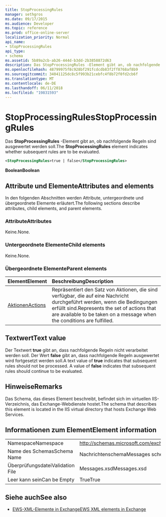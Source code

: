 ```yaml
---
title: StopProcessingRules
manager: sethgros
ms.date: 09/17/2015
ms.audience: Developer
ms.topic: reference
ms.prod: office-online-server
localization_priority: Normal
api_name:
- StopProcessingRules
api_type:
- schema
ms.assetid: 5b89a2cb-ab26-444d-b3dd-2b3858872d63
description: Das StopProcessingRules -Element gibt an, ob nachfolgende Regeln sind ausgewertet werden soll.
ms.openlocfilehash: 48799975f8c928bf291fcdcdb83f2ff8768af8b9
ms.sourcegitcommit: 34041125dc8c5f993b21cebfc4f8b72f0fd2cb6f
ms.translationtype: MT
ms.contentlocale: de-DE
ms.lasthandoff: 06/11/2018
ms.locfileid: "19831593"
---
```

# <a name="stopprocessingrules"></a><span data-ttu-id="e3adb-103">StopProcessingRules</span><span class="sxs-lookup"><span data-stu-id="e3adb-103">StopProcessingRules</span></span>

<span data-ttu-id="e3adb-104">Das **StopProcessingRules** -Element gibt an, ob nachfolgende Regeln sind ausgewertet werden soll.</span><span class="sxs-lookup"><span data-stu-id="e3adb-104">The **StopProcessingRules** element indicates whether subsequent rules are to be evaluated.</span></span> 
  
```XML
<StopProcessingRules>true | false</StopProcessingRules>
```

 <span data-ttu-id="e3adb-105">**Boolean**</span><span class="sxs-lookup"><span data-stu-id="e3adb-105">**Boolean**</span></span>
## <a name="attributes-and-elements"></a><span data-ttu-id="e3adb-106">Attribute und Elemente</span><span class="sxs-lookup"><span data-stu-id="e3adb-106">Attributes and elements</span></span>

<span data-ttu-id="e3adb-107">In den folgenden Abschnitten werden Attribute, untergeordnete und übergeordnete Elemente erläutert.</span><span class="sxs-lookup"><span data-stu-id="e3adb-107">The following sections describe attributes, child elements, and parent elements.</span></span>
  
### <a name="attributes"></a><span data-ttu-id="e3adb-108">Attribute</span><span class="sxs-lookup"><span data-stu-id="e3adb-108">Attributes</span></span>

<span data-ttu-id="e3adb-109">Keine.</span><span class="sxs-lookup"><span data-stu-id="e3adb-109">None.</span></span>
  
### <a name="child-elements"></a><span data-ttu-id="e3adb-110">Untergeordnete Elemente</span><span class="sxs-lookup"><span data-stu-id="e3adb-110">Child elements</span></span>

<span data-ttu-id="e3adb-111">Keine.</span><span class="sxs-lookup"><span data-stu-id="e3adb-111">None.</span></span>
  
### <a name="parent-elements"></a><span data-ttu-id="e3adb-112">Übergeordnete Elemente</span><span class="sxs-lookup"><span data-stu-id="e3adb-112">Parent elements</span></span>

|<span data-ttu-id="e3adb-113">**Element**</span><span class="sxs-lookup"><span data-stu-id="e3adb-113">**Element**</span></span>|<span data-ttu-id="e3adb-114">**Beschreibung**</span><span class="sxs-lookup"><span data-stu-id="e3adb-114">**Description**</span></span>|
|:-----|:-----|
|[<span data-ttu-id="e3adb-115">Aktionen</span><span class="sxs-lookup"><span data-stu-id="e3adb-115">Actions</span></span>](actions.md) <br/> |<span data-ttu-id="e3adb-116">Repräsentiert den Satz von Aktionen, die sind verfügbar, die auf eine Nachricht durchgeführt werden, wenn die Bedingungen erfüllt sind.</span><span class="sxs-lookup"><span data-stu-id="e3adb-116">Represents the set of actions that are available to be taken on a message when the conditions are fulfilled.</span></span>  <br/> |
   
## <a name="text-value"></a><span data-ttu-id="e3adb-117">Textwert</span><span class="sxs-lookup"><span data-stu-id="e3adb-117">Text value</span></span>

<span data-ttu-id="e3adb-p101">Der Textwert **true** gibt an, dass nachfolgende Regeln nicht verarbeitet werden soll. Der Wert **false** gibt an, dass nachfolgende Regeln ausgewertet wird fortgesetzt werden soll.</span><span class="sxs-lookup"><span data-stu-id="e3adb-p101">A text value of **true** indicates that subsequent rules should not be processed. A value of **false** indicates that subsequent rules should continue to be evaluated.</span></span> 
  
## <a name="remarks"></a><span data-ttu-id="e3adb-120">Hinweise</span><span class="sxs-lookup"><span data-stu-id="e3adb-120">Remarks</span></span>

<span data-ttu-id="e3adb-121">Das Schema, das dieses Element beschreibt, befindet sich im virtuellen IIS-Verzeichnis, das Exchange-Webdienste hostet.</span><span class="sxs-lookup"><span data-stu-id="e3adb-121">The schema that describes this element is located in the IIS virtual directory that hosts Exchange Web Services.</span></span>
  
## <a name="element-information"></a><span data-ttu-id="e3adb-122">Informationen zum Element</span><span class="sxs-lookup"><span data-stu-id="e3adb-122">Element information</span></span>

|||
|:-----|:-----|
|<span data-ttu-id="e3adb-123">Namespace</span><span class="sxs-lookup"><span data-stu-id="e3adb-123">Namespace</span></span>  <br/> |http://schemas.microsoft.com/exchange/services/2006/messages  <br/> |
|<span data-ttu-id="e3adb-124">Name des Schemas</span><span class="sxs-lookup"><span data-stu-id="e3adb-124">Schema Name</span></span>  <br/> |<span data-ttu-id="e3adb-125">Nachrichtenschema</span><span class="sxs-lookup"><span data-stu-id="e3adb-125">Messages schema</span></span>  <br/> |
|<span data-ttu-id="e3adb-126">Überprüfungsdatei</span><span class="sxs-lookup"><span data-stu-id="e3adb-126">Validation File</span></span>  <br/> |<span data-ttu-id="e3adb-127">Messages.xsd</span><span class="sxs-lookup"><span data-stu-id="e3adb-127">Messages.xsd</span></span>  <br/> |
|<span data-ttu-id="e3adb-128">Leer kann sein</span><span class="sxs-lookup"><span data-stu-id="e3adb-128">Can be Empty</span></span>  <br/> |<span data-ttu-id="e3adb-129">True</span><span class="sxs-lookup"><span data-stu-id="e3adb-129">True</span></span>  <br/> |
   
## <a name="see-also"></a><span data-ttu-id="e3adb-130">Siehe auch</span><span class="sxs-lookup"><span data-stu-id="e3adb-130">See also</span></span>



- [<span data-ttu-id="e3adb-131">EWS-XML-Elemente in Exchange</span><span class="sxs-lookup"><span data-stu-id="e3adb-131">EWS XML elements in Exchange</span></span>](ews-xml-elements-in-exchange.md)

